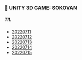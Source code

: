 ### :pushpin: UNITY 3D GAME: SOKOVAN


##### TIL
- [20220711](https://github.com/JuRyunn/Sokovan/blob/main/TIL/20220711.md)
- [20220712](https://github.com/JuRyunn/Sokovan/blob/main/TIL/20220712.md)
- [20220713](https://github.com/JuRyunn/Sokovan/blob/main/TIL/20220713.md)
- [20220714](https://github.com/JuRyunn/Sokovan/blob/main/TIL/20220714.md)
- [20220715]()
